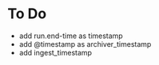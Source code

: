 # To Do

* add run.end-time as timestamp
* add @timestamp as archiver_timestamp
* add ingest_timestamp
